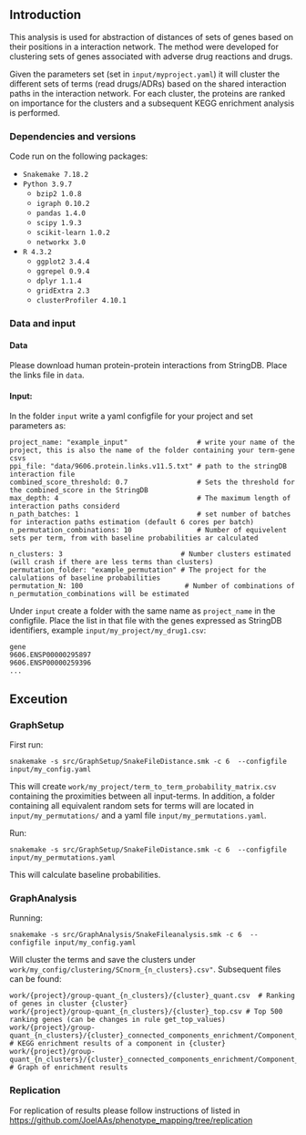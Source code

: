 ## Introduction
This analysis is used for abstraction of distances of sets of genes based on their positions in a interaction network.
The method were developed for clustering sets of genes associated with adverse drug reactions and drugs.

Given the parameters set (set in `input/myproject.yaml`) it will cluster the different sets of terms (read drugs/ADRs) based on the shared interaction paths in the interaction network.
For each cluster, the proteins are ranked on importance for the clusters and a subsequent KEGG enrichment analysis is performed.

### Dependencies and versions
Code run on the following packages:
- `Snakemake 7.18.2`
- `Python 3.9.7`
  - `bzip2 1.0.8`
  - `igraph 0.10.2`
  - `pandas 1.4.0`
  - `scipy 1.9.3`
  - `scikit-learn 1.0.2`
  - `networkx 3.0`
- `R 4.3.2`
  - `ggplot2 3.4.4`
  - `ggrepel 0.9.4`
  - `dplyr 1.1.4`
  - `gridExtra 2.3`
  - `clusterProfiler 4.10.1`

### Data and input
#### Data
Please download human protein-protein interactions from StringDB.
Place the links file in `data`.

#### Input:
In the folder `input` write a yaml configfile for your project and set parameters as:
```
project_name: "example_input"                 # write your name of the project, this is also the name of the folder containing your term-gene csvs
ppi_file: "data/9606.protein.links.v11.5.txt" # path to the stringDB interaction file
combined_score_threshold: 0.7                 # Sets the threshold for the combined_score in the StringDB
max_depth: 4                                  # The maximum length of interaction paths considerd 
n_path_batches: 1                             # set number of batches for interaction paths estimation (default 6 cores per batch) 
n_permutation_combinations: 10                # Number of equivelent sets per term, from with baseline probabilities ar calculated

n_clusters: 3                             # Number clusters estimated (will crash if there are less terms than clusters) 
permutation_folder: "example_permutation" # The project for the calulations of baseline probabilities
permutation_N: 100                         # Number of combinations of n_permutation_combinations will be estimated 
```

Under `input` create a folder with the same name as `project_name` in the configfile.
Place the list in that file with the genes expressed as StringDB identifiers, example `input/my_project/my_drug1.csv`:
```
gene
9606.ENSP00000295897
9606.ENSP00000259396
...
```

## Exceution
### GraphSetup
First run:
```
snakemake -s src/GraphSetup/SnakeFileDistance.smk -c 6  --configfile input/my_config.yaml
```

This will create `work/my_project/term_to_term_probability_matrix.csv` containing the proximities between all input-terms.
In addition, a folder containing all equivalent random sets for terms will are located in `input/my_permutations/` and a yaml file `input/my_permutations.yaml`.

Run:
```
snakemake -s src/GraphSetup/SnakeFileDistance.smk -c 6  --configfile input/my_permutations.yaml
```
This will calculate baseline probabilities.

### GraphAnalysis
Running:
```
snakemake -s src/GraphAnalysis/SnakeFileanalysis.smk -c 6  --configfile input/my_config.yaml
```
Will cluster the terms and save the clusters under `work/my_config/clustering/SCnorm_{n_clusters}.csv"`.
Subsequent files can be found:
```
work/{project}/group-quant_{n_clusters}/{cluster}_quant.csv  # Ranking of genes in cluster {cluster}
work/{project}/group-quant_{n_clusters}/{cluster}_top.csv # Top 500 ranking genes (can be changes in rule get_top_values)
work/{project}/group-quant_{n_clusters}/{cluster}_connected_components_enrichment/Component_{component}.csv  # KEGG enrichment results of a component in {cluster}
work/{project}/group-quant_{n_clusters}/{cluster}_connected_components_enrichment/Component_{component}_KEGG.png"  # Graph of enrichment results
```

### Replication
For replication of results please follow instructions of listed in https://github.com/JoelAAs/phenotype_mapping/tree/replication
